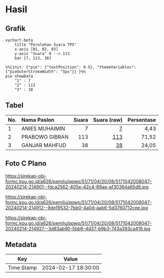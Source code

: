 # Hasil

## Grafik

```mermaid
xychart-beta
    title "Perolehan Suara TPS"
    x-axis [01, 02, 03]
    y-axis "Suara" 0 --> 113
    bar [7, 113, 38]
```

```mermaid
%%{init: {"pie": {"textPosition": 0.5}, "themeVariables": {"pieOuterStrokeWidth": "5px"}} }%%
pie showData
    "1" : 7
    "2" : 113
    "3" : 38
```

## Tabel

| No. | Nama Paslon    | Suara | Suara (raw) | Persentase |
|:--- |:-------------- | -----:| -----------:| ----------:|
| 1   | ANIES MUHAIMIN | 7     | [7][p-1]    | 4,43       |
| 2   | PRABOWO GIBRAN | 113   | [113][p-2]  | 71,52      |
| 3   | GANJAR MAHFUD  | 38    | [38][p-3]   | 24,05      |


[p-1]: https://github.com/gigit-pemilu/pemilu-2024-51-bali/blob/main/pilpres/hitung-suara/sub/51-bali/sub/71-kota-denpasar/sub/04-denpasar-utara/sub/2008-ubung-kaja/sub/047-tps/sub/paslon-1.txt
[p-2]: https://github.com/gigit-pemilu/pemilu-2024-51-bali/blob/main/pilpres/hitung-suara/sub/51-bali/sub/71-kota-denpasar/sub/04-denpasar-utara/sub/2008-ubung-kaja/sub/047-tps/sub/paslon-2.txt
[p-3]: https://github.com/gigit-pemilu/pemilu-2024-51-bali/blob/main/pilpres/hitung-suara/sub/51-bali/sub/71-kota-denpasar/sub/04-denpasar-utara/sub/2008-ubung-kaja/sub/047-tps/sub/paslon-3.txt

## Foto C Plano

https://sirekap-obj-formc.kpu.go.id/a626/pemilu/ppwp/51/71/04/20/08/5171042008047-20240214-214901--fdca2562-405e-42c4-89ae-af30384a65d8.jpg

https://sirekap-obj-formc.kpu.go.id/a626/pemilu/ppwp/51/71/04/20/08/5171042008047-20240214-214912--9de19532-7bb0-4a0d-aab6-5d3760712cee.jpg

https://sirekap-obj-formc.kpu.go.id/a626/pemilu/ppwp/51/71/04/20/08/5171042008047-20240214-214927--3d83ab90-5bb6-4d37-b9b3-743a393ca419.jpg


## Metadata

| Key        | Value               |
| ---------- | ------------------- |
| Time Stamp | 2024-02-17 18:30:00 |




